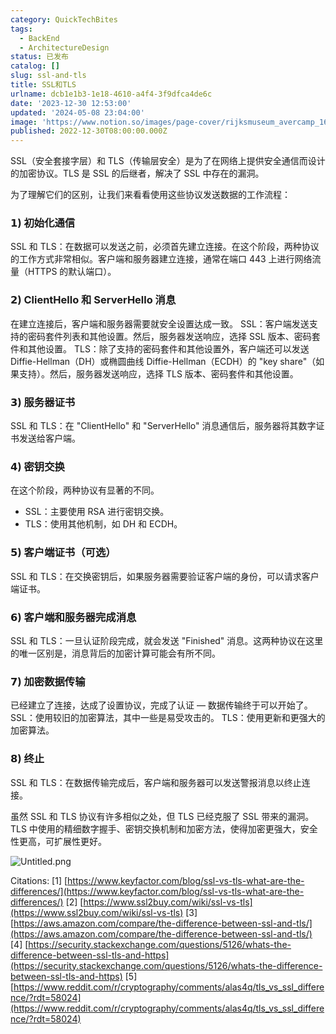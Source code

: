 ```yaml
---
category: QuickTechBites
tags:
  - BackEnd
  - ArchitectureDesign
status: 已发布
catalog: []
slug: ssl-and-tls
title: SSL和TLS
urlname: dcb1e1b3-1e18-4610-a4f4-3f9dfca4de6c
date: '2023-12-30 12:53:00'
updated: '2024-05-08 23:04:00'
image: 'https://www.notion.so/images/page-cover/rijksmuseum_avercamp_1620.jpg'
published: 2022-12-30T08:00:00.000Z
---
```


SSL（安全套接字层）和 TLS（传输层安全）是为了在网络上提供安全通信而设计的加密协议。TLS 是 SSL 的后继者，解决了 SSL 中存在的漏洞。


为了理解它们的区别，让我们来看看使用这些协议发送数据的工作流程：


### 𝟭) 初始化通信


SSL 和 TLS：在数据可以发送之前，必须首先建立连接。在这个阶段，两种协议的工作方式非常相似。客户端和服务器建立连接，通常在端口 443 上进行网络流量（HTTPS 的默认端口）。


### 𝟮) ClientHello 和 ServerHello 消息


在建立连接后，客户端和服务器需要就安全设置达成一致。
SSL：客户端发送支持的密码套件列表和其他设置。然后，服务器发送响应，选择 SSL 版本、密码套件和其他设置。
TLS：除了支持的密码套件和其他设置外，客户端还可以发送 Diffie-Hellman（DH）或椭圆曲线 Diffie-Hellman（ECDH）的 "key share"（如果支持）。然后，服务器发送响应，选择 TLS 版本、密码套件和其他设置。


### 𝟯) 服务器证书


SSL 和 TLS：在 "ClientHello" 和 "ServerHello" 消息通信后，服务器将其数字证书发送给客户端。


### 𝟰) 密钥交换


在这个阶段，两种协议有显著的不同。
- SSL：主要使用 RSA 进行密钥交换。
- TLS：使用其他机制，如 DH 和 ECDH。


### 𝟱) 客户端证书（可选）


SSL 和 TLS：在交换密钥后，如果服务器需要验证客户端的身份，可以请求客户端证书。


### 𝟲) 客户端和服务器完成消息


SSL 和 TLS：一旦认证阶段完成，就会发送 "Finished" 消息。这两种协议在这里的唯一区别是，消息背后的加密计算可能会有所不同。


### 𝟳) 加密数据传输


已经建立了连接，达成了设置协议，完成了认证 — 数据传输终于可以开始了。
SSL：使用较旧的加密算法，其中一些是易受攻击的。
TLS：使用更新和更强大的加密算法。


### 𝟴) 终止


SSL 和 TLS：在数据传输完成后，客户端和服务器可以发送警报消息以终止连接。


虽然 SSL 和 TLS 协议有许多相似之处，但 TLS 已经克服了 SSL 带来的漏洞。TLS 中使用的精细数字握手、密钥交换机制和加密方法，使得加密更强大，安全性更高，可扩展性更好。


![Untitled.png](https://prod-files-secure.s3.us-west-2.amazonaws.com/5d24fe63-e567-4804-86f9-9fdc62e13082/8ff987c5-7f31-4b50-83f5-c69ee7578c4a/Untitled.png?X-Amz-Algorithm=AWS4-HMAC-SHA256&X-Amz-Content-Sha256=UNSIGNED-PAYLOAD&X-Amz-Credential=ASIAZI2LB466WY3C6NP5%2F20250201%2Fus-west-2%2Fs3%2Faws4_request&X-Amz-Date=20250201T213235Z&X-Amz-Expires=3600&X-Amz-Security-Token=IQoJb3JpZ2luX2VjENX%2F%2F%2F%2F%2F%2F%2F%2F%2F%2FwEaCXVzLXdlc3QtMiJHMEUCIH6Pa5bXA1yZCgaAFYRxOf3rPe4ktJB606bcjVG5RGuAAiEAvw14Pa86U1grMtebCDwMojrDGl3jqBTLRuC642g9Ks8qiAQI3v%2F%2F%2F%2F%2F%2F%2F%2F%2F%2FARAAGgw2Mzc0MjMxODM4MDUiDMVOaXOS57jigj2F4yrcA3q5FPaNnoPXCgc%2BoZjEZ%2FncEAHkI3Nq5B0sLq%2BiZlpuS4cPM6kaHahWMOkamRWD3BDAbSOipGWUVnMKDdwqhAnuPLHtDSdA%2BpwUDaZx5MDI%2B3pDwrvnIFxMtcUslDZiR4buO8r4rBdOul1mjLSFyfIEcYeWJ6vM7AREF6e%2FLaty3evwxJJC5MIV6%2BzUUg1dn1W7VRknNtCgy1F21h24TMapjlMzbE3nllalRAYGWR07M%2BmosshtgNBo1EKdGRRprz9WvhI0hulFDZ2%2FyiOdQOpyMYiyOA%2BTu7PyFqi6nXMRs2Dh7q6XKQ54gMV1c0xMJiSGlJodN2rW50Nja1bZNobVJyzS63P4h6lu2pJpp04Z1CKpdJawmUgvK9nsblA9m0%2BfZAyurGy04hOQjjtoFbKpALrC6J0QlDsq135%2BUJPueovahYHVUy2SIdN0DZ9gAcURIMAvNJJnZzDhR9ldrHOA0oVR5Ygxhx%2FIP7reaVb75sKb5vjCqqYVABJb5N4GBTlqKH499I0E7K6yEmxm%2F8bxMIQrqS7PvZxRwiflG7dDR3z0YI8VCNjDRepntM2LdXCvKDDE6CAzVLYm7FHa1rI0wfwvYpRvDVBwa%2BNa3ET3nR3sNV7L6%2BXEsSDlMM%2BT%2BrwGOqUBU2JwxIHpPHD9w2mkz2ol17Pq7LigEhYwnFPSLqWQOi0KfpwtKz4ST0GN541tL08XeL1p2TErgvecjJX5L5HS7db0kBpDmubc7g1xJ7sNGtMEyzZoHfjk8eFEJqwMUdal37JVg5sRtKt3Xijh8mZ6PdHBiTX3chY7nrLgyRq0n0Rw87%2BemfqNdCIj5dY8oYuSNdD3h2UWVHkd3K8Z6InlkGCKzrcd&X-Amz-Signature=c6adca8dc04c3dc473dc5a3b15cfba07c14478b1b78e82ee8dff6c162f7249dc&X-Amz-SignedHeaders=host&x-id=GetObject)


Citations:
[1] [https://www.keyfactor.com/blog/ssl-vs-tls-what-are-the-differences/](https://www.keyfactor.com/blog/ssl-vs-tls-what-are-the-differences/)
[2] [https://www.ssl2buy.com/wiki/ssl-vs-tls](https://www.ssl2buy.com/wiki/ssl-vs-tls)
[3] [https://aws.amazon.com/compare/the-difference-between-ssl-and-tls/](https://aws.amazon.com/compare/the-difference-between-ssl-and-tls/)
[4] [https://security.stackexchange.com/questions/5126/whats-the-difference-between-ssl-tls-and-https](https://security.stackexchange.com/questions/5126/whats-the-difference-between-ssl-tls-and-https)
[5] [https://www.reddit.com/r/cryptography/comments/alas4q/tls_vs_ssl_difference/?rdt=58024](https://www.reddit.com/r/cryptography/comments/alas4q/tls_vs_ssl_difference/?rdt=58024)

